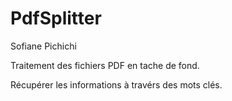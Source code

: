 # PdfSplitter

Sofiane Pichichi


Traitement des fichiers PDF en tache de fond.

Récupérer les informations à travérs des mots clés.
